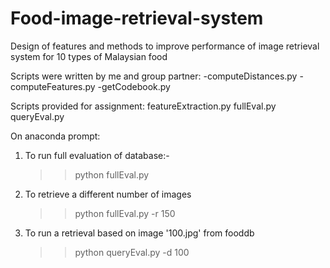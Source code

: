 # Food-image-retrieval-system
Design of features and methods to improve performance of image retrieval system for 10 types of Malaysian food

Scripts were written by me and group partner:
-computeDistances.py
-computeFeatures.py
-getCodebook.py

Scripts provided for assignment:
featureExtraction.py
fullEval.py
queryEval.py

On anaconda prompt:
1. To run full evaluation of database:-
	>>python fullEval.py
2. To retrieve a different number of images
	>>python fullEval.py -r 150
2. To run a retrieval based on image '100.jpg' from fooddb
	>>python queryEval.py -d 100

